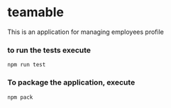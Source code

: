 # teamable

This is an application for managing employees profile

### to run the tests execute

    npm run test

### To package the application, execute

    npm pack

